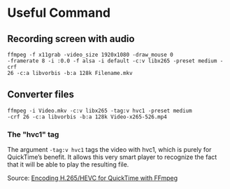 # Useful Command

## Recording screen with audio

<code>ffmpeg -f x11grab -video_size 1920x1080 -draw_mouse 0 -framerate 8 -i :0.0 -f alsa -i default -c:v libx265 -preset medium -crf 26 -c:a libvorbis -b:a 128k Filename.mkv</code>

## Converter files

<code>ffmpeg -i Video.mkv -c:v libx265 -tag:v hvc1 -preset medium -crf 26 -c:a libvorbis -b:a 128k Video-x265-526.mp4</code>

### The "hvc1" tag
The argument <code>-tag:v hvc1</code> tags the video with hvc1, which is purely for QuickTime’s benefit. It allows this very smart player to recognize the fact that it will be able to play the resulting file.

Source: [Encoding H.265/HEVC for QuickTime with FFmpeg](https://brandur.org/fragments/ffmpeg-h265)
